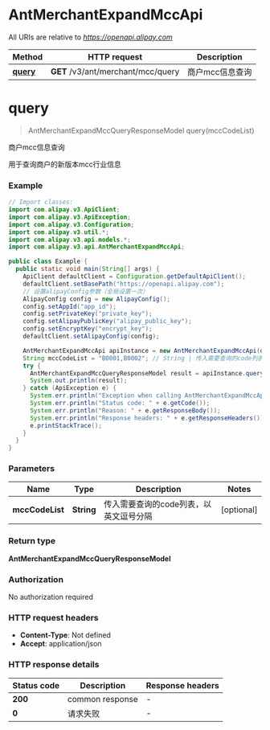 # AntMerchantExpandMccApi

All URIs are relative to *https://openapi.alipay.com*

| Method | HTTP request | Description |
|------------- | ------------- | -------------|
| [**query**](AntMerchantExpandMccApi.md#query) | **GET** /v3/ant/merchant/mcc/query | 商户mcc信息查询 |


<a name="query"></a>
# **query**
> AntMerchantExpandMccQueryResponseModel query(mccCodeList)

商户mcc信息查询

用于查询商户的新版本mcc行业信息

### Example
```java
// Import classes:
import com.alipay.v3.ApiClient;
import com.alipay.v3.ApiException;
import com.alipay.v3.Configuration;
import com.alipay.v3.util.*;
import com.alipay.v3.api.models.*;
import com.alipay.v3.api.AntMerchantExpandMccApi;

public class Example {
  public static void main(String[] args) {
    ApiClient defaultClient = Configuration.getDefaultApiClient();
    defaultClient.setBasePath("https://openapi.alipay.com");
    // 设置alipayConfig参数（全局设置一次）
    AlipayConfig config = new AlipayConfig();
    config.setAppId("app_id");
    config.setPrivateKey("private_key");
    config.setAlipayPublicKey("alipay_public_key");
    config.setEncryptKey("encrypt_key");
    defaultClient.setAlipayConfig(config);

    AntMerchantExpandMccApi apiInstance = new AntMerchantExpandMccApi(defaultClient);
    String mccCodeList = "B0001,B0002"; // String | 传入需要查询的code列表，以英文逗号分隔
    try {
      AntMerchantExpandMccQueryResponseModel result = apiInstance.query(mccCodeList);
      System.out.println(result);
    } catch (ApiException e) {
      System.err.println("Exception when calling AntMerchantExpandMccApi#query");
      System.err.println("Status code: " + e.getCode());
      System.err.println("Reason: " + e.getResponseBody());
      System.err.println("Response headers: " + e.getResponseHeaders());
      e.printStackTrace();
    }
  }
}
```

### Parameters

| Name | Type | Description  | Notes |
|------------- | ------------- | ------------- | -------------|
| **mccCodeList** | **String**| 传入需要查询的code列表，以英文逗号分隔 | [optional] |

### Return type

**AntMerchantExpandMccQueryResponseModel**

### Authorization

No authorization required

### HTTP request headers

 - **Content-Type**: Not defined
 - **Accept**: application/json

### HTTP response details
| Status code | Description | Response headers |
|-------------|-------------|------------------|
| **200** | common response |  -  |
| **0** | 请求失败 |  -  |

